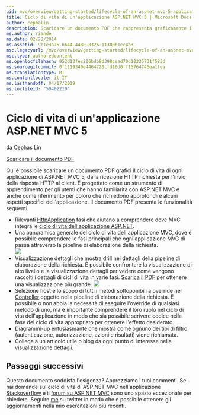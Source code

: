 ```yaml
---
uid: mvc/overview/getting-started/lifecycle-of-an-aspnet-mvc-5-application
title: Ciclo di vita di un'applicazione ASP.NET MVC 5 | Microsoft Docs
author: cephalin
description: Scaricare un documento PDF che rappresenta graficamente i ciclo di vita di un'applicazione ASP.NET MVC 5. Questo ciclo di vita documento viene fornita una panoramica del ciclo di vita MVC un...
ms.author: riande
ms.date: 02/28/2014
ms.assetid: 9c1e3a75-b644-4480-8326-11300b1ec4b3
msc.legacyurl: /mvc/overview/getting-started/lifecycle-of-an-aspnet-mvc-5-application
msc.type: authoredcontent
ms.openlocfilehash: 952d13fec206bdb8d398cead70d10335731f583d
ms.sourcegitcommit: 0f1119340e4464720cfd16d0ff15764746ea1fea
ms.translationtype: MT
ms.contentlocale: it-IT
ms.lasthandoff: 04/17/2019
ms.locfileid: "59402219"
---
```

# <a name="lifecycle-of-an-aspnet-mvc-5-application"></a>Ciclo di vita di un'applicazione ASP.NET MVC 5

da [Cephas Lin](https://github.com/cephalin)

[Scaricare il documento PDF](lifecycle-of-an-aspnet-mvc-5-application/_static/lifecycle-of-an-aspnet-mvc-5-application1.pdf)

Qui è possibile scaricare un documento PDF grafici il ciclo di vita di ogni applicazione di ASP.NET MVC 5, dalla ricezione HTTP richiesta per l'invio della risposta HTTP al client. È progettato come un strumento di apprendimento per gli utenti che hanno familiarità con ASP.NET MVC e anche come riferimento per coloro che richiedono approfondire alcuni aspetti specifici dell'applicazione. Il documento PDF presenta le funzionalità seguenti:

- Rilevanti [HttpApplication](https://msdn.microsoft.com/library/system.web.httpapplication.aspx) fasi che aiutano a comprendere dove MVC integra le [ciclo di vita dell'applicazione ASP.NET](https://msdn.microsoft.com/library/bb470252.aspx).
- Una panoramica generale del ciclo di vita dell'applicazione MVC, dove è possibile comprendere le fasi principali che ogni applicazione MVC di passa attraverso la pipeline di elaborazione della richiesta.  
    ![](lifecycle-of-an-aspnet-mvc-5-application/_static/image1.jpg)
- Visualizzazione dettagli che mostra drill nei dettagli della pipeline di elaborazione della richiesta. È possibile confrontare la visualizzazione di alto livello e la visualizzazione dettagli per vedere come vengono raccolti i dettagli di cicli di vita in varie fasi. [Scarica il PDF](lifecycle-of-an-aspnet-mvc-5-application/_static/lifecycle-of-an-aspnet-mvc-5-application1.pdf) per ottenere una visualizzazione più grande.
    ![](lifecycle-of-an-aspnet-mvc-5-application/_static/image2.jpg)
- Selezione host e lo scopo di tutti i metodi sottoponibili a override nel [Controller](https://msdn.microsoft.com/library/system.web.mvc.controller.aspx) oggetto nella pipeline di elaborazione della richiesta. È possibile o non abbia la necessità di eseguire l'override di qualsiasi metodo di uno, ma è importante comprendere il loro ruolo nel ciclo di vita dell'applicazione in modo che sia possibile scrivere codice nella fase del ciclo di vita appropriato per ottenere l'effetto desiderato.
- Diagrammi-up entusiasmante che mostra come ognuno dei tipi di filtro (autenticazione, autorizzazione, azioni e risultati) viene richiamata.
- Collega a un articolo utile o blog da ogni punto di interesse nella visualizzazione dettagli.


## <a name="next-steps"></a>Passaggi successivi

Questo documento soddisfa l'esigenza? Apprezziamo i tuoi commenti. Se hai domande sul ciclo di vita di ASP.NET MVC nell'applicazione [Stackoverflow](http://stackoverflow.com/help) e il [forum su ASP.NET MVC](https://forums.asp.net/1146.aspx) sono uno spazio eccezionale per chiedere. Seguire [me](https://twitter.com/Cephas_MSFT) su twitter in modo che è possibile ottenere gli aggiornamenti nella mio esercitazioni più recenti.
